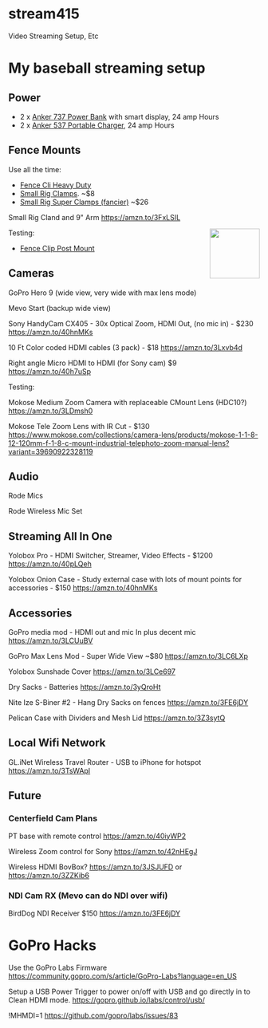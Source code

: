 # stream415
Video Streaming Setup, Etc



# My baseball streaming setup

## Power

- 2 x [Anker 737 Power Bank](https://amzn.to/40hkOpi) with smart display, 24 amp Hours
- 2 x [Anker 537 Portable Charger](https://amzn.to/3JtROnq), 24 amp Hours


## Fence Mounts

Use all the time:
- [Fence Cli Heavy Duty](https://www.thefenceclip.com/product-page/heavy-duty)
- [Small Rig Clamps](https://amzn.to/3LBSw4z). ~$8
- [Small Rig Super Clamps (fancier)](https://amzn.to/3JnmMO4) ~$26

Small Rig Cland and 9" Arm
https://amzn.to/3FxLSIL

<img align="right" width="100" height="100" src="https://ws-na.amazon-adsystem.com/widgets/q?_encoding=UTF8&ASIN=B087T4T8D5&Format=_SL160_&ID=AsinImage&MarketPlace=US&ServiceVersion=20070822&WS=1&tag=stream415-20&language=en_US">


Testing:
- [Fence Clip Post Mount](https://www.thefenceclip.com/product-page/post-mount-for-1-4-20)

## Cameras

GoPro Hero 9 (wide view, very wide with max lens mode)

Mevo Start (backup wide view)

Sony HandyCam CX405 - 30x Optical Zoom, HDMI Out, (no mic in)  - $230
https://amzn.to/40hnMKs


10 Ft Color coded HDMI cables (3 pack)  - $18
https://amzn.to/3Lxvb4d

Right angle Micro HDMI to HDMI (for Sony cam) $9
https://amzn.to/40h7uSp


Testing:

Mokose Medium Zoom Camera with replaceable CMount Lens (HDC10?) https://amzn.to/3LDmsh0

Mokose Tele Zoom Lens with IR Cut - $130
https://www.mokose.com/collections/camera-lens/products/mokose-1-1-8-12-120mm-f-1-8-c-mount-industrial-telephoto-zoom-manual-lens?variant=39690922328119


## Audio

Rode Mics

Rode Wireless Mic Set

## Streaming All In One

Yolobox Pro - HDMI Switcher, Streamer, Video Effects - $1200
https://amzn.to/40pLQeh

Yolobox Onion Case - Study external case with lots of mount points for accessories - $150
https://amzn.to/40hnMKs

## Accessories

GoPro media mod - HDMI out and mic In plus decent mic
https://amzn.to/3LCUuBV

GoPro Max Lens Mod - Super Wide View ~$80
https://amzn.to/3LC6LXp

Yolobox Sunshade Cover
https://amzn.to/3LCe697

Dry Sacks - Batteries
https://amzn.to/3yQroHt

Nite Ize S-Biner #2 - Hang Dry Sacks on fences
https://amzn.to/3FE6jDY

Pelican Case with Dividers and Mesh Lid
https://amzn.to/3Z3sytQ

## Local Wifi Network

GL.iNet Wireless Travel Router - USB to iPhone for hotspot
https://amzn.to/3TsWApI


## Future

### Centerfield Cam Plans

PT base with remote control
https://amzn.to/40iyWP2

Wireless Zoom control for Sony
https://amzn.to/42nHEgJ




Wireless HDMI
BovBox?
https://amzn.to/3JSJUFD
or 
https://amzn.to/3ZZKib6


### NDI Cam RX (Mevo can do NDI over wifi)

BirdDog NDI Receiver $150
https://amzn.to/3FE6jDY

# GoPro Hacks

Use the GoPro Labs Firmware
https://community.gopro.com/s/article/GoPro-Labs?language=en_US

Setup a USB Power Trigger to power on/off with USB and go directly in to Clean HDMI mode.
https://gopro.github.io/labs/control/usb/

!MHMDI=1
https://github.com/gopro/labs/issues/83


